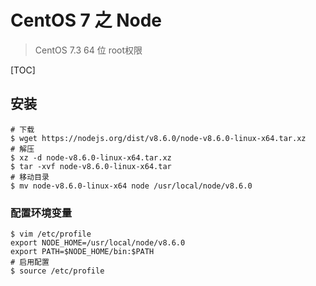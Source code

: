 # CentOS 7 之 Node

> CentOS 7.3 64 位 root权限

[TOC]

## 安装

```shell
# 下载
$ wget https://nodejs.org/dist/v8.6.0/node-v8.6.0-linux-x64.tar.xz
# 解压
$ xz -d node-v8.6.0-linux-x64.tar.xz
$ tar -xvf node-v8.6.0-linux-x64.tar
# 移动目录
$ mv node-v8.6.0-linux-x64 node /usr/local/node/v8.6.0
```

### 配置环境变量

```shell
$ vim /etc/profile
export NODE_HOME=/usr/local/node/v8.6.0
export PATH=$NODE_HOME/bin:$PATH
# 启用配置
$ source /etc/profile
```

### 



## 
